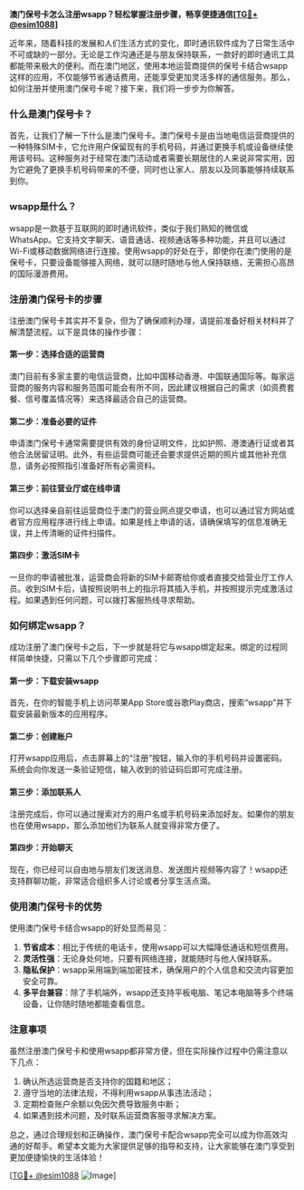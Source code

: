 **澳门保号卡怎么注册wsapp？轻松掌握注册步骤，畅享便捷通信[[TG💪+ @esim1088](https://t.me/s/esim1088)]**

近年来，随着科技的发展和人们生活方式的变化，即时通讯软件成为了日常生活中不可或缺的一部分。无论是工作沟通还是与朋友保持联系，一款好的即时通讯工具都能带来极大的便利。而在澳门地区，使用本地运营商提供的保号卡结合wsapp这样的应用，不仅能够节省通话费用，还能享受更加灵活多样的通信服务。那么，如何注册并使用澳门保号卡呢？接下来，我们将一步步为你解答。

### 什么是澳门保号卡？

首先，让我们了解一下什么是澳门保号卡。澳门保号卡是由当地电信运营商提供的一种特殊SIM卡，它允许用户保留现有的手机号码，并通过更换手机或设备继续使用该号码。这种服务对于经常在澳门活动或者需要长期居住的人来说非常实用，因为它避免了更换手机号码带来的不便，同时也让家人、朋友以及同事能够持续联系到你。

### wsapp是什么？

wsapp是一款基于互联网的即时通讯软件，类似于我们熟知的微信或WhatsApp。它支持文字聊天、语音通话、视频通话等多种功能，并且可以通过Wi-Fi或移动数据网络进行连接。使用wsapp的好处在于，即使你在澳门使用的是保号卡，只要设备能够接入网络，就可以随时随地与他人保持联络，无需担心高昂的国际漫游费用。

### 注册澳门保号卡的步骤

注册澳门保号卡其实并不复杂，但为了确保顺利办理，请提前准备好相关材料并了解清楚流程。以下是具体的操作步骤：

#### 第一步：选择合适的运营商
澳门目前有多家主要的电信运营商，比如中国移动香港、中国联通国际等。每家运营商的服务内容和服务范围可能会有所不同，因此建议根据自己的需求（如资费套餐、信号覆盖情况等）来选择最适合自己的运营商。

#### 第二步：准备必要的证件
申请澳门保号卡通常需要提供有效的身份证明文件，比如护照、港澳通行证或者其他合法居留证明。此外，有些运营商可能还会要求提供近期的照片或其他补充信息，请务必按照指引准备好所有必需资料。

#### 第三步：前往营业厅或在线申请
你可以选择亲自前往运营商位于澳门的营业网点提交申请，也可以通过官方网站或者官方应用程序进行线上申请。如果是线上申请的话，请确保填写的信息准确无误，并上传清晰的证件扫描件。

#### 第四步：激活SIM卡
一旦你的申请被批准，运营商会将新的SIM卡邮寄给你或者直接交给营业厅工作人员。收到SIM卡后，请按照说明书上的指示将其插入手机，并按照提示完成激活过程。如果遇到任何问题，可以拨打客服热线寻求帮助。

### 如何绑定wsapp？

成功注册了澳门保号卡之后，下一步就是将它与wsapp绑定起来。绑定的过程同样简单快捷，只需以下几个步骤即可完成：

#### 第一步：下载安装wsapp
首先，在你的智能手机上访问苹果App Store或谷歌Play商店，搜索“wsapp”并下载安装最新版本的应用程序。

#### 第二步：创建账户
打开wsapp应用后，点击屏幕上的“注册”按钮，输入你的手机号码并设置密码。系统会向你发送一条验证短信，输入收到的验证码后即可完成注册。

#### 第三步：添加联系人
注册完成后，你可以通过搜索对方的用户名或手机号码来添加好友。如果你的朋友也在使用wsapp，那么添加他们为联系人就变得非常方便了。

#### 第四步：开始聊天
现在，你已经可以自由地与朋友们发送消息、发送图片视频等内容了！wsapp还支持群聊功能，非常适合组织多人讨论或者分享生活点滴。

### 使用澳门保号卡的优势

使用澳门保号卡结合wsapp的好处显而易见：

1. **节省成本**：相比于传统的电话卡，使用wsapp可以大幅降低通话和短信费用。
2. **灵活性强**：无论身处何地，只要有网络连接，就能随时与他人保持联系。
3. **隐私保护**：wsapp采用端到端加密技术，确保用户的个人信息和交流内容更加安全可靠。
4. **多平台兼容**：除了手机端外，wsapp还支持平板电脑、笔记本电脑等多个终端设备，让你随时随地都能查看信息。

### 注意事项

虽然注册澳门保号卡和使用wsapp都非常方便，但在实际操作过程中仍需注意以下几点：

1. 确认所选运营商是否支持你的国籍和地区；
2. 遵守当地的法律法规，不得利用wsapp从事违法活动；
3. 定期检查账户余额以免因欠费导致服务中断；
4. 如果遇到技术问题，及时联系运营商客服寻求解决方案。

总之，通过合理规划和正确操作，澳门保号卡配合wsapp完全可以成为你高效沟通的好帮手。希望本文能为大家提供足够的指导和支持，让大家能够在澳门享受到更加便捷愉快的生活体验！

[[TG💪+ @esim1088](https://t.me/s/esim1088) ![Image](https://i.postimg.cc/4NQfJmqS/Snipaste-2025-05-13-00-14-12.png)]